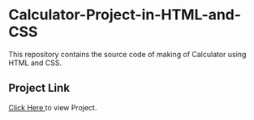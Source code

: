 # Calculator-Project-in-HTML-and-CSS
This repository contains the source code of  making of Calculator using HTML and CSS.
<br>
<h2>Project Link </h2><span><a href="https://aniketkumar7.github.io/Calculator-Project-in-HTML-and-CSS/"  target="_blank">Click Here </a> to view Project.</span>
